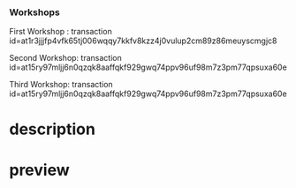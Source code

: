 ### Workshops
First Workshop : transaction id=at1r3jjjfp4vfk65tj006wqqy7kkfv8kzz4j0vulup2cm89z86meuyscmgjc8

Second Workshop: transaction id=at15ry97mljj6n0qzqk8aaffqkf929gwq74ppv96uf98m7z3pm77qpsuxa60e

Third Workshop: transaction id=at15ry97mljj6n0qzqk8aaffqkf929gwq74ppv96uf98m7z3pm77qpsuxa60e

# description 
# preview 

